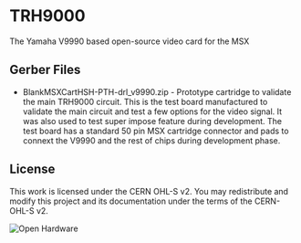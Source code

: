 # TRH9000
The Yamaha V9990 based open-source video card for the MSX

## Gerber Files

* BlankMSXCartHSH-PTH-drl_v9990.zip - Prototype cartridge to validate the main TRH9000 circuit. This is the test board manufactured to validate the main circuit and test a few options for the video signal. It was also used to test super impose feature during development. The test board has a standard 50 pin MSX cartridge connector and pads to connext the V9990 and the rest of chips during development phase.


## License 

This work is licensed under the CERN OHL-S v2. You may redistribute and modify this project and its documentation under the terms of the CERN-OHL-S v2.

![Open Hardware](https://raw.githubusercontent.com/cristianoag/trh9000/main/Images/1024px-Open-source-hardware-logo.svg.png)